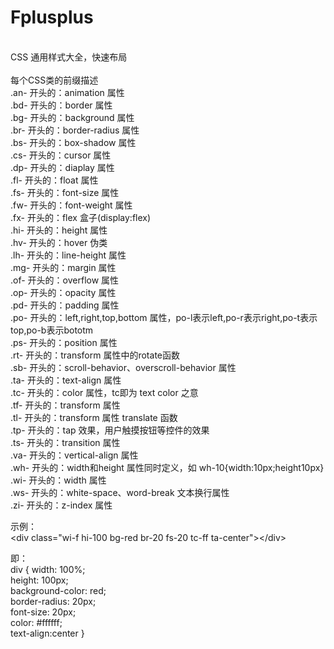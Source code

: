 # Fplusplus
<br/>CSS 通用样式大全，快速布局
<br/>
<br/>每个CSS类的前缀描述
<br/>.an- 开头的：animation 属性
<br/>.bd- 开头的：border 属性
<br/>.bg- 开头的：background 属性
<br/>.br- 开头的：border-radius 属性
<br/>.bs- 开头的：box-shadow 属性
<br/>.cs- 开头的：cursor 属性
<br/>.dp- 开头的：diaplay 属性
<br/>.fl- 开头的：float 属性
<br/>.fs- 开头的：font-size 属性
<br/>.fw- 开头的：font-weight 属性
<br/>.fx- 开头的：flex 盒子(display:flex)
<br/>.hi- 开头的：height 属性
<br/>.hv- 开头的：hover 伪类
<br/>.lh- 开头的：line-height 属性
<br/>.mg- 开头的：margin 属性
<br/>.of- 开头的：overflow 属性
<br/>.op- 开头的：opacity 属性
<br/>.pd- 开头的：padding 属性
<br/>.po- 开头的：left,right,top,bottom 属性，po-l表示left,po-r表示right,po-t表示top,po-b表示bototm
<br/>.ps- 开头的：position 属性
<br/>.rt- 开头的：transform 属性中的rotate函数
<br/>.sb- 开头的：scroll-behavior、overscroll-behavior 属性
<br/>.ta- 开头的：text-align 属性
<br/>.tc- 开头的：color 属性，tc即为 text color 之意
<br/>.tf- 开头的：transform 属性
<br/>.tl- 开头的：transform 属性 translate 函数
<br/>.tp- 开头的：tap 效果，用户触摸按钮等控件的效果
<br/>.ts- 开头的：transition 属性
<br/>.va- 开头的：vertical-align 属性
<br/>.wh- 开头的：width和height 属性同时定义，如 wh-10{width:10px;height10px}
<br/>.wi- 开头的：width 属性
<br/>.ws- 开头的：white-space、word-break 文本换行属性
<br/>.zi- 开头的：z-index 属性

示例：  
&lt;div class="wi-f hi-100 bg-red br-20 fs-20 tc-ff ta-center">&lt;/div>

即：  
div {
  width: 100%;  
  height: 100px;  
  background-color: red;  
  border-radius: 20px;  
  font-size: 20px;  
  color: #ffffff;   
  text-align:center
}
